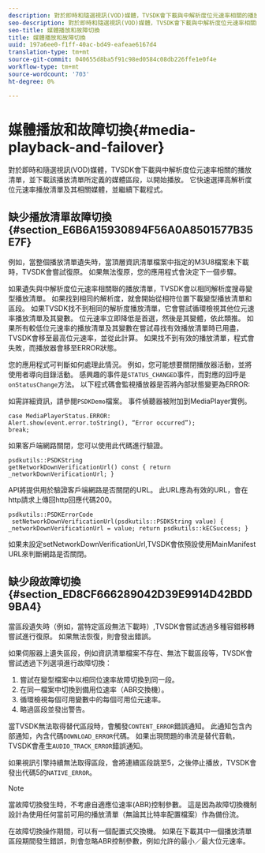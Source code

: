 ```yaml
---
description: 對於即時和隨選視訊(VOD)媒體，TVSDK會下載與中解析度位元速率相關的播放清單，並下載該播放清單所定義的媒體區段，以開始播放。 它快速選擇高解析度位元速率播放清單及其相關媒體，並繼續下載程式。
seo-description: 對於即時和隨選視訊(VOD)媒體，TVSDK會下載與中解析度位元速率相關的播放清單，並下載該播放清單所定義的媒體區段，以開始播放。 它快速選擇高解析度位元速率播放清單及其相關媒體，並繼續下載程式。
seo-title: 媒體播放和故障切換
title: 媒體播放和故障切換
uuid: 197a6ee0-f1ff-40ac-bd49-eafeae6167d4
translation-type: tm+mt
source-git-commit: 040655d8ba5f91c98ed0584c08db226ffe1e0f4e
workflow-type: tm+mt
source-wordcount: '703'
ht-degree: 0%

---
```



# 媒體播放和故障切換{#media-playback-and-failover}

對於即時和隨選視訊(VOD)媒體，TVSDK會下載與中解析度位元速率相關的播放清單，並下載該播放清單所定義的媒體區段，以開始播放。 它快速選擇高解析度位元速率播放清單及其相關媒體，並繼續下載程式。

## 缺少播放清單故障切換{#section_E6B6A15930894F56A0A8501577B35E7F}

例如，當整個播放清單遺失時，當頂層資訊清單檔案中指定的M3U8檔案未下載時，TVSDK會嘗試復原。 如果無法復原，您的應用程式會決定下一個步驟。

如果遺失與中解析度位元速率相關聯的播放清單，TVSDK會以相同解析度搜尋變型播放清單。 如果找到相同的解析度，就會開始從相符位置下載變型播放清單和區段。 如果TVSDK找不到相同的解析度播放清單，它會嘗試循環檢視其他位元速率播放清單及其變數。 位元速率立即降低是首選，然後是其變體，依此類推。 如果所有較低位元速率的播放清單及其變數在嘗試尋找有效播放清單時已用盡，TVSDK會移至最高位元速率，並從此計算。 如果找不到有效的播放清單，程式會失敗，而播放器會移至ERROR狀態。

您的應用程式可判斷如何處理此情況。 例如，您可能想要關閉播放器活動，並將使用者導向目錄活動。 感興趣的事件是`STATUS_CHANGED`事件，而對應的回呼是`onStatusChange`方法。 以下程式碼會監視播放器是否將內部狀態變更為ERROR:

如需詳細資訊，請參閱`PSDKDemo`檔案。 事件偵聽器被附加到MediaPlayer實例。

```
case MediaPlayerStatus.ERROR: 
Alert.show(event.error.toString(), “Error occurred”); 
break;
```

如果客戶端網路關閉，您可以使用此代碼進行驗證。

```
psdkutils::PSDKString 
getNetworkDownVerificationUrl() const { return 
_networkDownVerificationUrl; }
```

API將提供用於驗證客戶端網路是否關閉的URL。 此URL應為有效的URL，會在http請求上傳回http回應代碼200。

```
psdkutils::PSDKErrorCode 
 setNetworkDownVerificationUrl(psdkutils::PSDKString value) {  
_networkDownVerificationUrl = value; return psdkutils::kECSuccess; }
```

如果未設定setNetworkDownVerificationUrl,TVSDK會依預設使用MainManifest URL來判斷網路是否關閉。

## 缺少段故障切換{#section_ED8CF666289042D39E9914D42BDD9BA4}

當區段遺失時（例如，當特定區段無法下載時）,TVSDK會嘗試透過多種容錯移轉嘗試進行復原。 如果無法恢復，則會發出錯誤。

如果伺服器上遺失區段，例如資訊清單檔案不存在、無法下載區段等，TVSDK會嘗試透過下列選項進行故障切換：

1. 嘗試在變型檔案中以相同位速率故障切換到同一段。
1. 在同一檔案中切換到備用位速率（ABR交換機）。
1. 循環檢視每個可用變數中的每個可用位元速率。
1. 略過區段並發出警告。

當TVSDK無法取得替代區段時，會觸發`CONTENT_ERROR`錯誤通知。 此通知包含內部通知，內含代碼`DOWNLOAD_ERROR`代碼。 如果出現問題的串流是替代音軌，TVSDK會產生`AUDIO_TRACK_ERROR`錯誤通知。

如果視訊引擎持續無法取得區段，會將連續區段跳至5，之後停止播放，TVSDK會發出代碼5的`NATIVE_ERROR`。

>[!NOTE]
>
>當故障切換發生時，不考慮自適應位速率(ABR)控制參數。 這是因為故障切換機制設計為使用任何當前可用的播放清單（無論其比特率配置檔案）作為備份流。
>
>在故障切換操作期間，可以有一個配置式交換機。 如果在下載其中一個播放清單區段期間發生錯誤，則會忽略ABR控制參數，例如允許的最小／最大位元速率。

